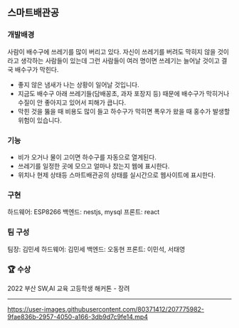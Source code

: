 ## 스마트배관공

### 개발배경
사람이 배수구에 쓰레기를 많이 버리고 있다. 
자신이 쓰레기를 버려도 막히지 않을 것이라고 생각하는 사람들이 있는데 그런 사람들이 여러 명이면 쓰레기는 늘어날 것이고 결국 배수구가 막힌다.
- 좋지 않은 냄새가 나는 상황이 일어날 것입니다. 
- 지금도 배수구 아래 쓰레기들(담배꽁초, 과자 포장지 등) 때문에 배수구가 막히거나 수질이 안 좋아지고 있어서 피해가 큽니다.
- 막힌 것을 뚫을 때 비용도 많이 들고 하수구가 막히면 폭우가 왔을 때 홍수가 발생할 위험이 있습니다.

### 기능
- 비가 오거나 물이 고이면 하수구를 자동으로 열게된다.
- 쓰레기를 일정한 곳에 모으고 얼마나 찼는지 웹에 표시한다.
- 위치나 현제 상태등 스마트배관공의 상태를 실시간으로 웹사이트에 표시한다.

### 구현
하드웨어: ESP8266
백엔드: nestjs, mysql
프론트: react

### 팀 구성
팀장: 김민세
하드웨어: 김민세
백엔드: 오동현
프론트: 이민석, 서태영

### 🏆 수상
2022 부산 SW,AI 교육 고등학생 해커톤 - 장려
****
https://user-images.githubusercontent.com/80371412/207775982-9fae836b-2957-4050-a166-3db9d7c9fe14.mp4
